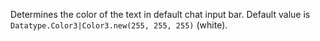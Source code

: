Determines the color of the text in default chat input bar. Default value
is `Datatype.Color3|Color3.new(255, 255, 255)` (white).